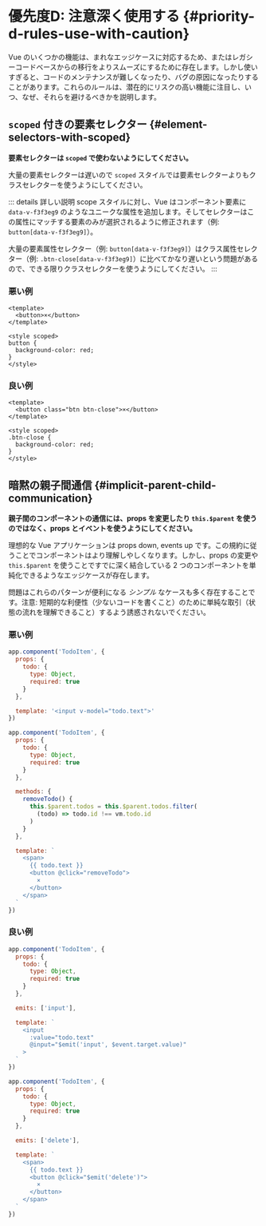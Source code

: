# 優先度D: 注意深く使用する {#priority-d-rules-use-with-caution}

Vue のいくつかの機能は、まれなエッジケースに対応するため、またはレガシーコードベースからの移行をよりスムーズにするために存在します。しかし使いすぎると、コードのメンテナンスが難しくなったり、バグの原因になったりすることがあります。これらのルールは、潜在的にリスクの高い機能に注目し、いつ、なぜ、それらを避けるべきかを説明します。

## `scoped` 付きの要素セレクター {#element-selectors-with-scoped}

**要素セレクターは `scoped` で使わないようにしてください。**

大量の要素セレクターは遅いので `scoped` スタイルでは要素セレクターよりもクラスセレクターを使うようにしてください。

::: details 詳しい説明
scope スタイルに対し、Vue はコンポーネント要素に `data-v-f3f3eg9` のようなユニークな属性を追加します。そしてセレクターはこの属性にマッチする要素のみが選択されるように修正されます（例: `button[data-v-f3f3eg9]`）。

大量の要素属性セレクター（例: `button[data-v-f3f3eg9]`）はクラス属性セレクター（例: `.btn-close[data-v-f3f3eg9]`）に比べてかなり遅いという問題があるので、できる限りクラスセレクターを使うようにしてください。
:::

<div class="style-example style-example-bad">
<h3>悪い例</h3>

```vue-html
<template>
  <button>×</button>
</template>

<style scoped>
button {
  background-color: red;
}
</style>
```

</div>

<div class="style-example style-example-good">
<h3>良い例</h3>

```vue-html
<template>
  <button class="btn btn-close">×</button>
</template>

<style scoped>
.btn-close {
  background-color: red;
}
</style>
```

</div>

## 暗黙の親子間通信 {#implicit-parent-child-communication}

**親子間のコンポーネントの通信には、props を変更したり `this.$parent` を使うのではなく、props とイベントを使うようにしてください。**

理想的な Vue アプリケーションは props down, events up です。この規約に従うことでコンポーネントはより理解しやしくなります。しかし、props の変更や `this.$parent` を使うことですでに深く結合している 2 つのコンポーネントを単純化できるようなエッジケースが存在します。

問題はこれらのパターンが便利になる _シンプル_ なケースも多く存在することです。注意: 短期的な利便性（少ないコードを書くこと）のために単純な取引（状態の流れを理解できること）するよう誘惑されないでください。

<div class="style-example style-example-bad">
<h3>悪い例</h3>

```js
app.component('TodoItem', {
  props: {
    todo: {
      type: Object,
      required: true
    }
  },

  template: '<input v-model="todo.text">'
})
```

```js
app.component('TodoItem', {
  props: {
    todo: {
      type: Object,
      required: true
    }
  },

  methods: {
    removeTodo() {
      this.$parent.todos = this.$parent.todos.filter(
        (todo) => todo.id !== vm.todo.id
      )
    }
  },

  template: `
    <span>
      {{ todo.text }}
      <button @click="removeTodo">
        ×
      </button>
    </span>
  `
})
```

</div>

<div class="style-example style-example-good">
<h3>良い例</h3>

```js
app.component('TodoItem', {
  props: {
    todo: {
      type: Object,
      required: true
    }
  },

  emits: ['input'],

  template: `
    <input
      :value="todo.text"
      @input="$emit('input', $event.target.value)"
    >
  `
})
```

```js
app.component('TodoItem', {
  props: {
    todo: {
      type: Object,
      required: true
    }
  },

  emits: ['delete'],

  template: `
    <span>
      {{ todo.text }}
      <button @click="$emit('delete')">
        ×
      </button>
    </span>
  `
})
```

</div>
